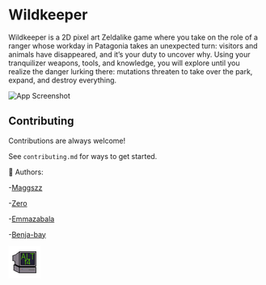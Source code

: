
# Wildkeeper

Wildkeeper is a 2D pixel art Zeldalike game where you take on the role of a ranger whose workday in Patagonia takes an unexpected turn: visitors and animals have disappeared, and it’s your duty to uncover why. Using your tranquilizer weapons, tools, and knowledge, you will explore until you realize the danger lurking there: mutations threaten to take over the park, expand, and destroy everything.




![App Screenshot](https://images.unsplash.com/photo-1448375240586-882707db888b?q=80&w=1470&auto=format&fit=crop&ixlib=rb-4.0.3&ixid=M3wxMjA3fDB8MHxwaG90by1wYWdlfHx8fGVufDB8fHx8fA%3D%3D)


## Contributing

Contributions are always welcome!

See `contributing.md` for ways to get started.


👥 Authors:

-[Maggszz](https://github.com/Maggszz)

-[Zero](https://github.com/Zero10903)

-[Emmazabala](https://github.com/emmazabala)

-[Benja-bay](https://github.com/benja-bay)

![AltF4_Logo](Assets/Sprites/Logo/Altf4.png)


